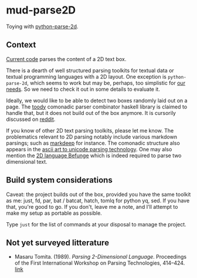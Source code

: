 # mud-parse2D

Toying with [python-parse-2d][parse2d].

[parse2d]: https://github.com/madman-bob/python-parse-2d


## Context

[Current code](src/mud_parse2D/__main__.py) parses the content of a 2D text box.

There  is  a  dearth  of  well structured  parsing  toolkits  for  textual  data
or  textual   programming  languages  with   a  2D  layout.  One   exception  is
`python-parse-2d`, which seems to work but may be, perhaps, too simplistic for
[our needs][needs]. So we need to check it out in some details to evaluate it.

[needs]: https://github.com/madman-bob/python-parse-2d/issues/1#issue-2337951670

Ideally, we  would like to be  able to detect two  boxes randomly laid out  on a
page. The [toody][toody] comonadic parser  combinator haskell library is claimed
to handle that,  but it does not build  out of the box anymore.  It is cursorily
discussed on [reddit][toody-reddit].

If  you  know of  other  2D  text parsing  toolkits,  please  let me  know.  The
problematics relevant to  2D parsing notably include  various markdown parsings;
such as [markdeep][markdeep] for instance.  The comonadic structure also appears
in the [ascii art to  unicode parsing technology][ascii-art-parse]. One may also
mention the [2D language Befunge][befunge] which is indeed required to parse two
dimensional text.

[toody]: https://github.com/evincarofautumn/Toody
[toody-reddit]: https://www.reddit.com/r/haskell/comments/6hjsvf/requesting_feedback_on_2d_parser_combinator/
[markdeep]: https://github.com/morgan3d/markdeep.git
[ascii-art-parse]: https://github.com/fmthoma/ascii-art-to-unicode
[befunge]: https://codeberg.org/catseye/Befunge-93


## Build system considerations

Caveat: the project builds out of the box, provided you have the same toolkit as
me: just, fd,  par, bat / batcat, hatch,  tomlq for python yq, sed.  If you have
that, you're good to go. If you don't, leave me a note, and I'll attempt to make
my setup as portable as possible.

Type `just` for the list of commands at your disposal to manage the project.


## Not yet surveyed litterature

* Masaru  Tomita. (1989). *Parsing  2-Dimensional Language*. Proceedings  of the
First International Workshop on Parsing Technologies, 414–424.
[link](https://aclanthology.org/W89-0243)
